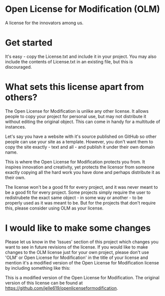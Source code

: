 # Open License for Modification (OLM)
A license for the innovators among us.

# Get started
It's easy - copy the License.txt and include it in your project. You may also include the contents of License.txt in an existing file, but this is discouraged.

# What sets this license apart from others?
The Open License for Modification is unlike any other license. It allows people to copy your project for personal use, but may not distribute it without editing the original object. This can come in handy for a multitude of instances.

Let's say you have a website with it's source published on GitHub so other people can use your site as a template. However, you don't want them to copy the site exactly - text and all - and publish it under their own domain name.

This is where the Open License for Modification protects you from. It inspires innovation and creativity, yet protects the licensor from someone exactly copying all the hard work you have done and perhaps distribute it as their own.

The license won't be a good fit for every project, and it was never meant to be a good fit for every project. Some projects simply require the user to redistrubete the exact same object - in some way or another - to be properly used as it was meant to be. But for the projects that don't require this, please consider using OLM as your license.

# I would like to make some changes
Please let us know in the 'Issues' section of this project which changes you want to see in future revisions of the license. If you would like to make changes to the OLM license just for your own project, please don't use 'OLM' or Open License for Modification' in the title of your license and mention it's a modified version of the Open License for Modification license by including something like this:

This is a modified version of the Open License for Modification. The original version of this license can be found at https://github.com/jelle619/openlicenseformodification.
